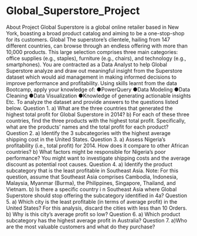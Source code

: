 # Global_Superstore_Project
About Project
 Global Superstore is a global online retailer based in New York, boasting a broad product catalog and
 aiming to be a one-stop-shop for its customers. Global The superstore’s clientele, hailing from 147
 different countries, can browse through an endless offering with more than 10,000 products. This large
 selection comprises three main categories: office supplies (e.g., staples), furniture (e.g., chairs), and
 technology (e.g., smartphones).
 You are contracted as a Data Analyst to help Global Superstore analyze and draw out meaningful insight
 from the Superstore dataset which would aid management in making informed decisions to improve
 performance and profitability.
 Using skills learnt from the data Bootcamp, apply your knowledge of:
 ●PowerQuery
 ●Data Modeling
 ●Data Cleaning
 ●Data Visualization
 ●Knowledge of generating actionable insights Etc.
 To analyze the dataset and provide answers to the questions listed below.
 Question 1.
 a) What are the three countries that generated the highest total profit for Global Superstore in 2014?
 b) For each of these three countries, find the three products with the highest total profit. Specifically,
 what are the products’ names and the total profit for each product?
 Question 2.
 a) Identify the 3 subcategories with the highest average shipping cost in the United States.
Question 3.
 a) Assess Nigeria’s profitability (i.e., total profit) for 2014. How does it compare to other African
 countries?
 b) What factors might be responsible for Nigeria’s poor performance? You might want to investigate
 shipping costs and the average discount as potential root causes.
 Question 4.
 a) Identify the product subcategory that is the least profitable in Southeast Asia.
 Note: For this question, assume that Southeast Asia comprises Cambodia, Indonesia, Malaysia, Myanmar
 (Burma), the Philippines, Singapore, Thailand, and Vietnam.
 b) Is there a specific country i n Southeast Asia where Global Superstore should stop offering the
 subcategory identified in 4a?
 Question 5.
 a) Which city is the least profitable (in terms of average profit) in the United States? For this analysis,
 discard the cities with less than 10 Orders. b) Why is this city’s average profit so low?
 Question 6.
 a) Which product subcategory has the highest average profit in Australia?
 Question 7.
 a)Who are the most valuable customers and what do they purchase?
